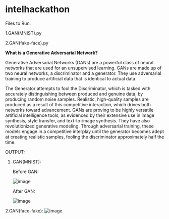 # intelhackathon

Files to Run:

1.GAN(MNIST).py

2.GAN(fake-face).py

**What is a Generative Adversarial Network?**

Generative Adversarial Networks (GANs) are a powerful class of neural networks that are used for an unsupervised learning. GANs are made up of two neural networks, a discriminator and a generator. They use adversarial training to produce artificial data that is identical to actual data.

The Generator attempts to fool the Discriminator, which is tasked with accurately distinguishing between produced and genuine data, by producing random noise samples.
Realistic, high-quality samples are produced as a result of this competitive interaction, which drives both networks toward advancement.
GANs are proving to be highly versatile artificial intelligence tools, as evidenced by their extensive use in image synthesis, style transfer, and text-to-image synthesis.
They have also revolutionized generative modeling.
Through adversarial training, these models engage in a competitive interplay until the generator becomes adept at creating realistic samples, fooling the discriminator approximately half the time.

OUTPUT:

  1. GAN(MNIST):

      Before GAN:

        ![image](https://github.com/user-attachments/assets/5b14bb97-8fc0-4d20-afc4-bcd46515e9f5)


      After GAN:

        ![image](https://github.com/user-attachments/assets/d1b9a210-796b-4b26-98b6-b45da8d8ac5b)

  2.GAN(face-fake):
        ![image](https://github.com/user-attachments/assets/432b3ecb-895e-40ce-96c3-c1c9dcc61510)


